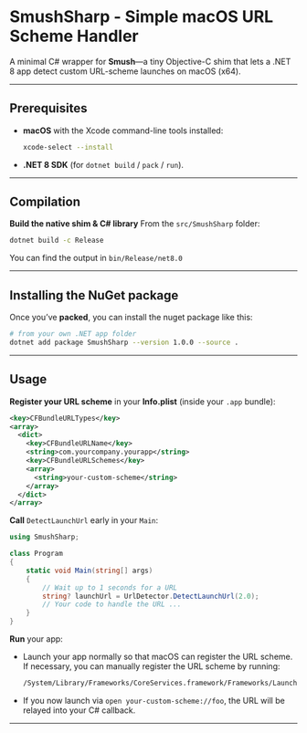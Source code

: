 # SmushSharp - Simple macOS URL Scheme Handler

A minimal C# wrapper for **Smush**—a tiny Objective-C shim that lets a .NET 8 app detect custom URL-scheme launches on macOS (x64).

---

## Prerequisites

- **macOS** with the Xcode command-line tools installed:
  ```bash
  xcode-select --install
  ```
- **.NET 8 SDK** (for `dotnet build` / `pack` / `run`).

---

## Compilation

**Build the native shim & C# library**
From the `src/SmushSharp` folder:
```bash
dotnet build -c Release
```
You can find the output in `bin/Release/net8.0`

---

## Installing the NuGet package

Once you’ve **packed**, you can install the nuget package like this:

```bash
# from your own .NET app folder
dotnet add package SmushSharp --version 1.0.0 --source .
```
---

## Usage

**Register your URL scheme** in your **Info.plist** (inside your `.app` bundle):

```xml
<key>CFBundleURLTypes</key>
<array>
  <dict>
    <key>CFBundleURLName</key>
    <string>com.yourcompany.yourapp</string>
    <key>CFBundleURLSchemes</key>
    <array>
      <string>your-custom-scheme</string>
    </array>
  </dict>
</array>
```

**Call** `DetectLaunchUrl` early in your `Main`:

```csharp
using SmushSharp;

class Program
{
    static void Main(string[] args)
    {
        // Wait up to 1 seconds for a URL
        string? launchUrl = UrlDetector.DetectLaunchUrl(2.0);
        // Your code to handle the URL ...
    }
}
```

**Run** your app:
 - Launch your app normally so that macOS can register the URL scheme. If necessary, you can manually register the URL scheme by running:
     ```bash
     /System/Library/Frameworks/CoreServices.framework/Frameworks/LaunchServices.framework/Support/lsregister -f <yourAppPath>.app
     ```
 - If you now launch via `open your-custom-scheme://foo`, the URL will be relayed into your C# callback.

---
